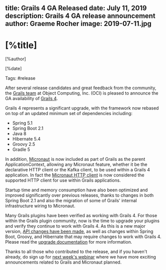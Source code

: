 title: Grails 4 GA Released
date: July 11, 2019
description: Grails 4 GA release announcement
author: Graeme Rocher
image: 2019-07-11.jpg    
---

# [%title]

[%author]

[%date] 

Tags: #release

After several release candidates and great feedback from the community, the [Grails team](https://objectcomputing.com/products/2gm-team "Grails Team") at Object Computing, Inc. (OCI) is pleased to announce the GA availability of [Grails 4](https://github.com/grails/grails-core/releases/tag/v4.0.0).

Grails 4 represents a significant upgrade, with the framework now rebased on top of an updated minimum set of dependencies including:

*   Spring 5.1
*   Spring Boot 2.1
*   Java 8
*   Hibernate 5.4
*   Groovy 2.5
*   Gradle 5

In addition, [Micronaut](https://micronaut.io/ "Micronaut") is now included as part of Grails as the parent ApplicationContext, allowing any Micronaut feature, whether it be the declarative HTTP client or the Kafka client, to be used within a Grails 4 application. In fact the [Micronaut HTTP client](https://docs.micronaut.io/latest/guide/index.html#httpClient) is now considered the supported HTTP client for use within Grails applications.

Startup time and memory consumption have also been optimized and improved significantly over previous releases, thanks to changes in both Spring Boot 2.1 and also the migration of some of Grails' internal infrastructure wiring to Micronaut.

Many Grails plugins have been verified as working with Grails 4\. For those within the Grails plugin community, now is the time to upgrade your plugins and verify they continue to work with Grails 4. As this is a new major version, [API changes have been made](http://docs.grails.org/4.0.x/guide/upgrading.html), as well as changes within Spring Boot, Groovy, and Hibernate that may require changes to work with Grails 4\. Please read the [upgrade documentation](http://docs.grails.org/4.0.x/guide/upgrading.html) for more information.

Thanks to all those who contributed to the release, and if you haven't already, do sign up for [next week's webinar](https://objectcomputing.com/products/micronaut/community/something-big-is-coming) where we have more exciting announcements related to Grails and Micronaut planned.